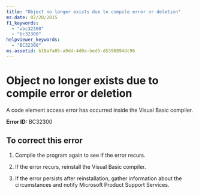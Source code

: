 ```yaml
---
title: "Object no longer exists due to compile error or deletion"
ms.date: 07/20/2015
f1_keywords: 
  - "vbc32300"
  - "bc32300"
helpviewer_keywords: 
  - "BC32300"
ms.assetid: b18a7a05-a9dd-4d0a-bed5-d5398894dc96
---
```

# Object no longer exists due to compile error or deletion
A code element access error has occurred inside the Visual Basic compiler.  
  
 **Error ID:** BC32300  
  
## To correct this error  
  
1. Compile the program again to see if the error recurs.  
  
2. If the error recurs, reinstall the Visual Basic compiler.  
  
3. If the error persists after reinstallation, gather information about the circumstances and notify Microsoft Product Support Services.  
